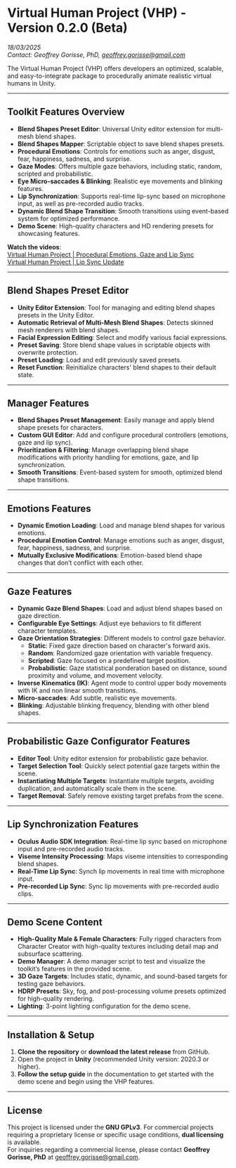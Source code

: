 # Virtual Human Project (VHP) - Version 0.2.0 (Beta)
*18/03/2025*  
*Contact: Geoffrey Gorisse, PhD, [geoffrey.gorisse@gmail.com](mailto:geoffrey.gorisse@gmail.com)*

The Virtual Human Project (VHP) offers developers an optimized, scalable, and easy-to-integrate package to procedurally animate realistic virtual humans in Unity.

---

## Toolkit Features Overview

- **Blend Shapes Preset Editor**: Universal Unity editor extension for multi-mesh blend shapes.
- **Blend Shapes Mapper**: Scriptable object to save blend shapes presets.
- **Procedural Emotions**: Controls for emotions such as anger, disgust, fear, happiness, sadness, and surprise.
- **Gaze Modes**: Offers multiple gaze behaviors, including static, random, scripted and probabilistic.
- **Eye Micro-saccades & Blinking**: Realistic eye movements and blinking features.
- **Lip Synchronization**: Supports real-time lip-sync based on microphone input, as well as pre-recorded audio tracks.
- **Dynamic Blend Shape Transition**: Smooth transitions using event-based system for optimized performance.
- **Demo Scene**: High-quality characters and HD rendering presets for showcasing features.

**Watch the videos**:\
[Virtual Human Project | Procedural Emotions, Gaze and Lip Sync](https://youtu.be/mstLuzTw790?si=5IOlBIR9mrzxmKuZ)\
[Virtual Human Project | Lip Sync Update](https://youtu.be/48T4lnm_Kqs?si=9hNPWfa4Gsfyyrou)

---

## Blend Shapes Preset Editor

- **Unity Editor Extension**: Tool for managing and editing blend shapes presets in the Unity Editor.
- **Automatic Retrieval of Multi-Mesh Blend Shapes**: Detects skinned mesh renderers with blend shapes.
- **Facial Expression Editing**: Select and modify various facial expressions.
- **Preset Saving**: Store blend shape values in scriptable objects with overwrite protection.
- **Preset Loading**: Load and edit previously saved presets.
- **Reset Function**: Reinitialize characters' blend shapes to their default state.

---

## Manager Features

- **Blend Shapes Preset Management**: Easily manage and apply blend shape presets for characters.
- **Custom GUI Editor**: Add and configure procedural controllers (emotions, gaze and lip sync).
- **Prioritization & Filtering**: Manage overlapping blend shape modifications with priority handling for emotions, gaze, and lip synchronization.
- **Smooth Transitions**: Event-based system for smooth, optimized blend shape transitions.

---

## Emotions Features

- **Dynamic Emotion Loading**: Load and manage blend shapes for various emotions.
- **Procedural Emotion Control**: Manage emotions such as anger, disgust, fear, happiness, sadness, and surprise.
- **Mutually Exclusive Modifications**: Emotion-based blend shape changes that don’t conflict with each other.

---

## Gaze Features

- **Dynamic Gaze Blend Shapes**: Load and adjust blend shapes based on gaze direction.
- **Configurable Eye Settings**: Adjust eye behaviors to fit different character templates.
- **Gaze Orientation Strategies**: Different models to control gaze behavior.
  - **Static**: Fixed gaze direction based on character's forward axis.
  - **Random**: Randomized gaze orientation with variable frequency.
  - **Scripted**: Gaze focused on a predefined target position.  
  - **Probabilistic**: Gaze statistical ponderation based on distance, sound proximity and volume, and movement velocity. 
- **Inverse Kinematics (IK)**: Agent mode to control upper body movements with IK and non linear smooth transitions.
- **Micro-saccades**: Add subtle, realistic eye movements.
- **Blinking**: Adjustable blinking frequency, blending with other blend shapes.

---

## Probabilistic Gaze Configurator Features

- **Editor Tool**: Unity editor extension for probabilistic gaze behavior.
- **Target Selection Tool**: Quickly select potential gaze targets within the scene.
- **Instantiating Multiple Targets**: Instantiate multiple targets, avoiding duplication, and automatically scale them in the scene.
- **Target Removal**: Safely remove existing target prefabs from the scene.

---

## Lip Synchronization Features

- **Oculus Audio SDK Integration**: Real-time lip sync based on microphone input and pre-recorded audio tracks.
- **Viseme Intensity Processing**: Maps viseme intensities to corresponding blend shapes.
- **Real-Time Lip Sync**: Synch lip movements in real time with microphone input.
- **Pre-recorded Lip Sync**: Sync lip movements with pre-recorded audio clips.

---

## Demo Scene Content

- **High-Quality Male & Female Characters**: Fully rigged characters from Character Creator with high-quality textures including detail map and subsurface scattering.
- **Demo Manager**: A demo manager script to test and visualize the toolkit’s features in the provided scene.
- **3D Gaze Targets**: Includes static, dynamic, and sound-based targets for testing gaze behaviors.
- **HDRP Presets**: Sky, fog, and post-processing volume presets optimized for high-quality rendering.
- **Lighting**: 3-point lighting configuration for the demo scene.

---

## Installation & Setup

1. **Clone the repository** or **download the latest release** from GitHub.
2. Open the project in **Unity** (recommended Unity version: 2020.3 or higher).
4. **Follow the setup guide** in the documentation to get started with the demo scene and begin using the VHP features.

---

## License

This project is licensed under the **GNU GPLv3**. For commercial projects requiring a proprietary license or specific usage conditions, **dual licensing** is available.  
For inquiries regarding a commercial license, please contact **Geoffrey Gorisse, PhD** at [geoffrey.gorisse@gmail.com](mailto:geoffrey.gorisse@gmail.com).  

